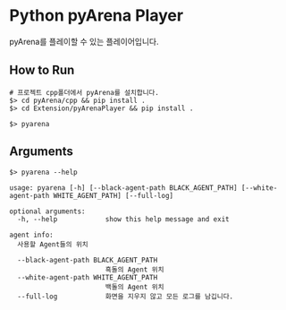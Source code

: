 # Python pyArena Player

pyArena를 플레이할 수 있는 플레이어입니다.

## How to Run
```shell
# 프로젝트 cpp폴더에서 pyArena를 설치합니다.
$> cd pyArena/cpp && pip install .
$> cd Extension/pyArenaPlayer && pip install .

$> pyarena
```

## Arguments
```shell
$> pyarena --help

usage: pyarena [-h] [--black-agent-path BLACK_AGENT_PATH] [--white-agent-path WHITE_AGENT_PATH] [--full-log]

optional arguments:
  -h, --help            show this help message and exit

agent info:
  사용할 Agent들의 위치

  --black-agent-path BLACK_AGENT_PATH
                        흑돌의 Agent 위치
  --white-agent-path WHITE_AGENT_PATH
                        백돌의 Agent 위치
  --full-log            화면을 지우지 않고 모든 로그를 남깁니다.

```
